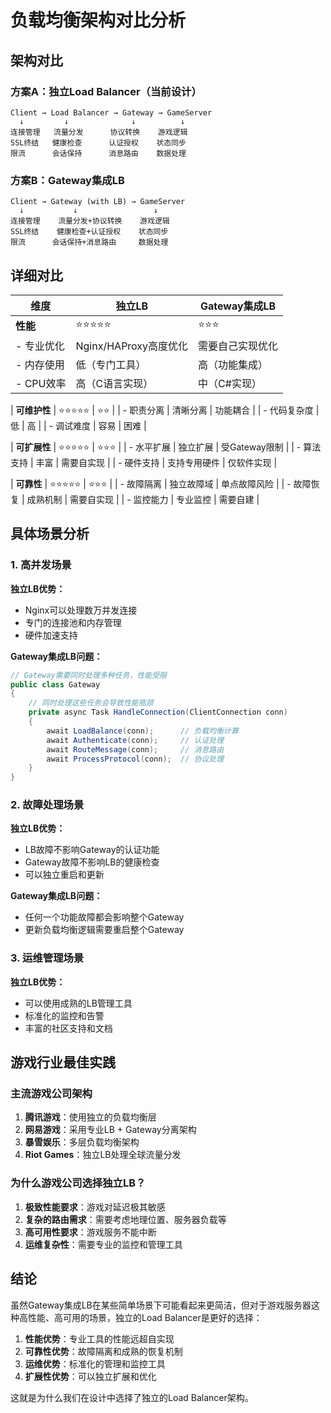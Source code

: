 # 负载均衡架构对比分析

## 架构对比

### 方案A：独立Load Balancer（当前设计）
```
Client → Load Balancer → Gateway → GameServer
  ↓         ↓              ↓          ↓
连接管理   流量分发      协议转换    游戏逻辑
SSL终结   健康检查      认证授权    状态同步
限流      会话保持      消息路由    数据处理
```

### 方案B：Gateway集成LB
```
Client → Gateway (with LB) → GameServer
  ↓           ↓                 ↓
连接管理    流量分发+协议转换    游戏逻辑
SSL终结    健康检查+认证授权    状态同步
限流      会话保持+消息路由     数据处理
```

## 详细对比

| 维度 | 独立LB | Gateway集成LB |
|------|--------|---------------|
| **性能** | ⭐⭐⭐⭐⭐ | ⭐⭐⭐ |
| - 专业优化 | Nginx/HAProxy高度优化 | 需要自己实现优化 |
| - 内存使用 | 低（专门工具） | 高（功能集成） |
| - CPU效率 | 高（C语言实现） | 中（C#实现） |

| **可维护性** | ⭐⭐⭐⭐⭐ | ⭐⭐ |
| - 职责分离 | 清晰分离 | 功能耦合 |
| - 代码复杂度 | 低 | 高 |
| - 调试难度 | 容易 | 困难 |

| **可扩展性** | ⭐⭐⭐⭐⭐ | ⭐⭐⭐ |
| - 水平扩展 | 独立扩展 | 受Gateway限制 |
| - 算法支持 | 丰富 | 需要自实现 |
| - 硬件支持 | 支持专用硬件 | 仅软件实现 |

| **可靠性** | ⭐⭐⭐⭐⭐ | ⭐⭐⭐ |
| - 故障隔离 | 独立故障域 | 单点故障风险 |
| - 故障恢复 | 成熟机制 | 需要自实现 |
| - 监控能力 | 专业监控 | 需要自建 |

## 具体场景分析

### 1. 高并发场景
**独立LB优势：**
- Nginx可以处理数万并发连接
- 专门的连接池和内存管理
- 硬件加速支持

**Gateway集成LB问题：**
```csharp
// Gateway需要同时处理多种任务，性能受限
public class Gateway
{
    // 同时处理这些任务会导致性能瓶颈
    private async Task HandleConnection(ClientConnection conn)
    {
        await LoadBalance(conn);      // 负载均衡计算
        await Authenticate(conn);     // 认证处理
        await RouteMessage(conn);     // 消息路由
        await ProcessProtocol(conn);  // 协议处理
    }
}
```

### 2. 故障处理场景
**独立LB优势：**
- LB故障不影响Gateway的认证功能
- Gateway故障不影响LB的健康检查
- 可以独立重启和更新

**Gateway集成LB问题：**
- 任何一个功能故障都会影响整个Gateway
- 更新负载均衡逻辑需要重启整个Gateway

### 3. 运维管理场景
**独立LB优势：**
- 可以使用成熟的LB管理工具
- 标准化的监控和告警
- 丰富的社区支持和文档

## 游戏行业最佳实践

### 主流游戏公司架构
1. **腾讯游戏**：使用独立的负载均衡层
2. **网易游戏**：采用专业LB + Gateway分离架构
3. **暴雪娱乐**：多层负载均衡架构
4. **Riot Games**：独立LB处理全球流量分发

### 为什么游戏公司选择独立LB？
1. **极致性能要求**：游戏对延迟极其敏感
2. **复杂的路由需求**：需要考虑地理位置、服务器负载等
3. **高可用性要求**：游戏服务不能中断
4. **运维复杂性**：需要专业的监控和管理工具

## 结论

虽然Gateway集成LB在某些简单场景下可能看起来更简洁，但对于游戏服务器这种高性能、高可用的场景，独立的Load Balancer是更好的选择：

1. **性能优势**：专业工具的性能远超自实现
2. **可靠性优势**：故障隔离和成熟的恢复机制
3. **运维优势**：标准化的管理和监控工具
4. **扩展性优势**：可以独立扩展和优化

这就是为什么我们在设计中选择了独立的Load Balancer架构。